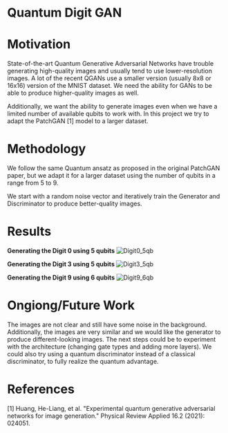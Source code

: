 # Quantum Digit GAN 

# Motivation

State-of-the-art Quantum Generative Adversarial Networks have trouble generating high-quality images and usually tend to use lower-resolution images. A lot of the recent QGANs use a smaller version (usually 8x8 or 16x16) version of the MNIST dataset. 
We need the ability for GANs to be able to produce higher-quality images as well. 

Additionally, we want the ability to generate images even when we have a limited number of available qubits to work with. In this project we try to adapt the PatchGAN [1] model to a larger dataset. 

# Methodology
We follow the same Quantum ansatz as proposed in the original PatchGAN paper, but we adapt it for a larger dataset using the number of qubits in a range from 5 to 9. 

We start with a random noise vector and iteratively train the Generator and Discriminator to produce better-quality images.

# Results

**Generating the Digit 0 using 5 qubits**
![Digit0_5qb](https://github.com/AishwaryaHastak/QGAN/assets/31357026/1e28c4fc-e3b7-438c-b81e-8971d3c8778f)


**Generating the Digit 3 using 5 qubits**
![Digit3_5qb](https://github.com/AishwaryaHastak/QGAN/assets/31357026/d009c89d-1f21-4671-8847-abba40cbca3a)


**Generating the Digit 9 using 6 qubits**
![Digit9_6qb](https://github.com/AishwaryaHastak/QGAN/assets/31357026/03c54562-0b46-4a6e-89ef-a53b9445890b)

# Ongiong/Future Work
The images are not clear and still have some noise in the background. Additionally, the images are very similar and we would like the generator to produce different-looking images. The next steps could be to experiment with the architecture (changing gate types and adding more layers). We could also try using a quantum discriminator instead of a classical discriminator, to fully realize the quantum advantage.  

# References

[1] Huang, He-Liang, et al. "Experimental quantum generative adversarial networks for image generation." Physical Review Applied 16.2 (2021): 024051.
